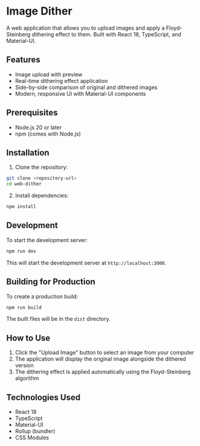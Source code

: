 # Image Dither

A web application that allows you to upload images and apply a Floyd-Steinberg dithering effect to them. Built with React 18, TypeScript, and Material-UI.

## Features

- Image upload with preview
- Real-time dithering effect application
- Side-by-side comparison of original and dithered images
- Modern, responsive UI with Material-UI components

## Prerequisites

- Node.js 20 or later
- npm (comes with Node.js)

## Installation

1. Clone the repository:
```bash
git clone <repository-url>
cd web-dither
```

2. Install dependencies:
```bash
npm install
```

## Development

To start the development server:

```bash
npm run dev
```

This will start the development server at `http://localhost:3000`.

## Building for Production

To create a production build:

```bash
npm run build
```

The built files will be in the `dist` directory.

## How to Use

1. Click the "Upload Image" button to select an image from your computer
2. The application will display the original image alongside the dithered version
3. The dithering effect is applied automatically using the Floyd-Steinberg algorithm

## Technologies Used

- React 18
- TypeScript
- Material-UI
- Rollup (bundler)
- CSS Modules 